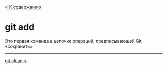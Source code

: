 [< К содержанию](/readme.md)

# git add

Это первая команда в цепочке операций, предписывающей Git «сохранить»

---

[ git clean >](/draft/gitcommands/gitclean.md)